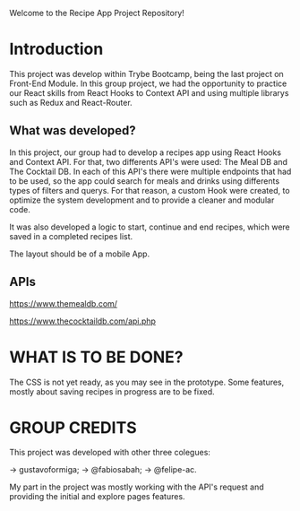 Welcome to the Recipe App Project Repository!


# Introduction


This project was develop within Trybe Bootcamp, being the last project on Front-End Module. In this group project, we had the opportunity to practice our React skills from React Hooks to Context API and using multiple librarys such as Redux and React-Router. 

## What was developed?

In this project, our group had to develop a recipes app using React Hooks and Context API. For that, two differents API's were used: The Meal DB and The Cocktail DB. In each of this API's there were multiple endpoints that had to be used, so the app could search for meals and drinks using differents types of filters and querys. For that reason, a custom Hook were created, to optimize the system development and to provide a cleaner and modular code.

It was also developed a logic to start, continue and end recipes, which were saved in a completed recipes list.

The layout should be of a mobile App.

## APIs

https://www.themealdb.com/

https://www.thecocktaildb.com/api.php

# WHAT IS TO BE DONE?

The CSS is not yet ready, as you may see in the prototype. Some features, mostly about saving recipes in progress are to be fixed.

# GROUP CREDITS

This project was developed with other three colegues:

-> gustavoformiga;
-> @fabiosabah;
-> @felipe-ac.

My part in the project was mostly working with the API's request and providing the initial and explore pages features.


  